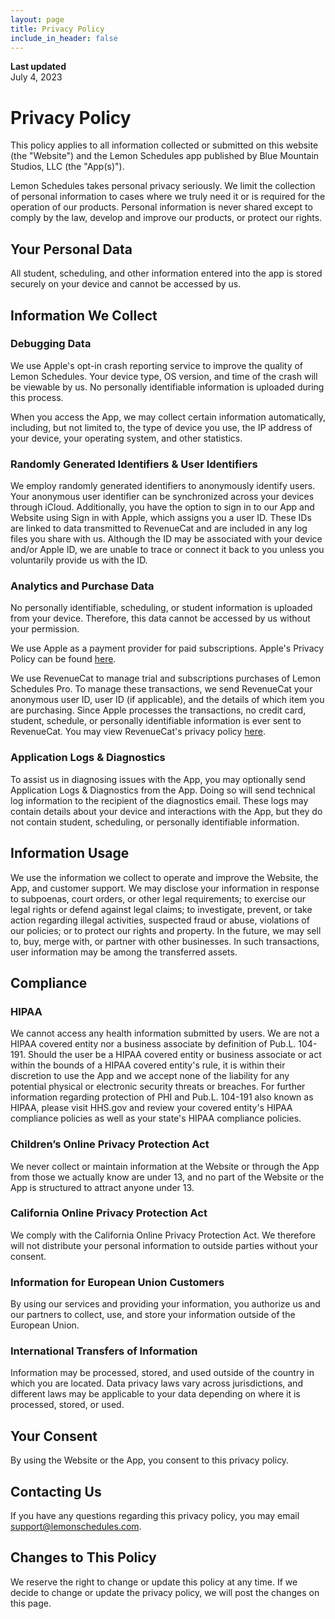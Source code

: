 ```yaml
---
layout: page
title: Privacy Policy
include_in_header: false
---
```


**Last updated**  
July 4, 2023

# Privacy Policy

This policy applies to all information collected or submitted on this website (the "Website") and the Lemon Schedules app published by Blue Mountain Studios, LLC (the "App(s)").

Lemon Schedules takes personal privacy seriously. We limit the collection of personal information to cases where we truly need it or is required for the operation of our products. Personal information is never shared except to comply by the law, develop and improve our products, or protect our rights.

## Your Personal Data
All student, scheduling, and other information entered into the app is stored securely on your device and cannot be accessed by us.

## Information We Collect
### Debugging Data
We use Apple's opt-in crash reporting service to improve the quality of Lemon Schedules. Your device type, OS version, and time of the crash will be viewable by us. No personally identifiable information is uploaded during this process.

When you access the App, we may collect certain information automatically, including, but not limited to, the type of device you use, the IP address of your device, your operating system, and other statistics.

### Randomly Generated Identifiers & User Identifiers
We employ randomly generated identifiers to anonymously identify users. Your anonymous user identifier can be synchronized across your devices through iCloud. Additionally, you have the option to sign in to our App and Website using Sign in with Apple, which assigns you a user ID. These IDs are linked to data transmitted to RevenueCat and are included in any log files you share with us. Although the ID may be associated with your device and/or Apple ID, we are unable to trace or connect it back to you unless you voluntarily provide us with the ID.

### Analytics and Purchase Data
No personally identifiable, scheduling, or student information is uploaded from your device. Therefore, this data cannot be accessed by us without your permission.

We use Apple as a payment provider for paid subscriptions. Apple's Privacy Policy can be found [here](https://www.apple.com/legal/privacy/en-ww/).

We use RevenueCat to manage trial and subscriptions purchases of Lemon Schedules Pro. To manage these transactions, we send RevenueCat your anonymous user ID, user ID (if applicable), and the details of which item you are purchasing. Since Apple processes the transactions, no credit card, student, schedule, or personally identifiable information is ever sent to RevenueCat. You may view RevenueCat's privacy policy [here](https://www.revenuecat.com/privacy/).

### Application Logs & Diagnostics
To assist us in diagnosing issues with the App, you may optionally send Application Logs & Diagnostics from the App. Doing so will send technical log information to the recipient of the diagnostics email. These logs may contain details about your device and interactions with the App, but they do not contain student, scheduling, or personally identifiable information.

## Information Usage
We use the information we collect to operate and improve the Website, the App, and customer support. We may disclose your information in response to subpoenas, court orders, or other legal requirements; to exercise our legal rights or defend against legal claims; to investigate, prevent, or take action regarding illegal activities, suspected fraud or abuse, violations of our policies; or to protect our rights and property. In the future, we may sell to, buy, merge with, or partner with other businesses. In such transactions, user information may be among the transferred assets.

## Compliance

### HIPAA
We cannot access any health information submitted by users. We are not a HIPAA covered entity nor a business associate by definition of Pub.L. 104-191. Should the user be a HIPAA covered entity or business associate or act within the bounds of a HIPAA covered entity's rule, it is within their discretion to use the App and we accept none of the liability for any potential physical or electronic security threats or breaches. For further information regarding protection of PHI and Pub.L. 104-191 also known as HIPAA, please visit HHS.gov and review your covered entity's HIPAA compliance policies as well as your state's HIPAA compliance policies.

### Children’s Online Privacy Protection Act
We never collect or maintain information at the Website or through the App from those we actually know are under 13, and no part of the Website or the App is structured to attract anyone under 13.

### California Online Privacy Protection Act
We comply with the California Online Privacy Protection Act. We therefore will not distribute your personal information to outside parties without your consent.

### Information for European Union Customers
By using our services and providing your information, you authorize us and our partners to collect, use, and store your information outside of the European Union.

### International Transfers of Information
Information may be processed, stored, and used outside of the country in which you are located. Data privacy laws vary across jurisdictions, and different laws may be applicable to your data depending on where it is processed, stored, or used.

## Your Consent
By using the Website or the App, you consent to this privacy policy.

## Contacting Us
If you have any questions regarding this privacy policy, you may email [support@lemonschedules.com](mailto:support@lemonschedules.com).

## Changes to This Policy
We reserve the right to change or update this policy at any time. If we decide to change or update the privacy policy, we will post the changes on this page.